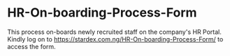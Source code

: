 # HR-On-boarding-Process-Form
This process on-boards newly recruited staff on the company's HR Portal.
Kindly log on to https://stardex.com.ng/HR-On-boarding-Process-Form/ to access the form.
